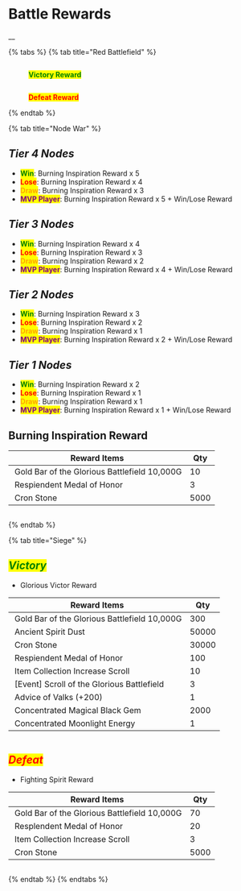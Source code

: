 # Battle Rewards

__

{% tabs %}
{% tab title="Red Battlefield" %}
<figure><img src="../.gitbook/assets/QQ截图20221102151805.png" alt=""><figcaption><p><mark style="color:green;"><strong>Victory Reward</strong></mark></p></figcaption></figure>





<figure><img src="../.gitbook/assets/QQ截图20221103010426.png" alt=""><figcaption><p><mark style="color:red;"><strong>Defeat Reward</strong></mark></p></figcaption></figure>
{% endtab %}

{% tab title="Node War" %}
## _Tier 4 Nodes_

* <mark style="color:green;">**Win**</mark>: Burning Inspiration Reward x 5
* <mark style="color:red;">**Lose**</mark>: Burning Inspiration Reward x 4
* <mark style="color:orange;">**Draw**</mark>: Burning Inspiration Reward x 3
* <mark style="color:purple;">**MVP Player**</mark>: Burning Inspiration Reward x 5 + Win/Lose Reward

## _Tier 3 Nodes_

* <mark style="color:green;">**Win**</mark>: Burning Inspiration Reward x 4
* <mark style="color:red;">**Lose**</mark>: Burning Inspiration Reward x 3
* <mark style="color:orange;">**Draw**</mark>: Burning Inspiration Reward x 2
* <mark style="color:purple;">**MVP Player**</mark>: Burning Inspiration Reward x 4 + Win/Lose Reward

## _Tier 2 Nodes_

* <mark style="color:green;">**Win**</mark>: Burning Inspiration Reward x 3
* <mark style="color:red;">**Lose**</mark>: Burning Inspiration Reward x 2
* <mark style="color:orange;">**Draw**</mark>: Burning Inspiration Reward x 1
* <mark style="color:purple;">**MVP Player**</mark>: Burning Inspiration Reward x 2 + Win/Lose Reward

## _Tier 1 Nodes_

* <mark style="color:green;">**Win**</mark>: Burning Inspiration Reward x 2
* <mark style="color:red;">**Lose**</mark>: Burning Inspiration Reward x 1
* <mark style="color:orange;">**Draw**</mark>: Burning Inspiration Reward x 1
* <mark style="color:purple;">**MVP Player**</mark>: Burning Inspiration Reward x 1 + Win/Lose Reward

###

## Burning Inspiration Reward

| Reward Items                                                                                                             | Qty  |
| ------------------------------------------------------------------------------------------------------------------------ | ---- |
| <img src="../.gitbook/assets/00000008_special.png" alt="" data-size="line"> Gold Bar of the Glorious Battlefield 10,000G | 10   |
| <img src="../.gitbook/assets/00015692.png" alt="" data-size="line"> Respiendent Medal of Honor                           | 3    |
| <img src="../.gitbook/assets/00016080.png" alt="" data-size="line"> Cron Stone                                           | 5000 |

<figure><img src="../.gitbook/assets/QQ截图20221102140855.png" alt=""><figcaption></figcaption></figure>
{% endtab %}

{% tab title="Siege" %}
## _<mark style="color:green;">Victory</mark>_

* Glorious Victor Reward

| Reward Items                                                                                                             | Qty   |
| ------------------------------------------------------------------------------------------------------------------------ | ----- |
| <img src="../.gitbook/assets/00000008_special.png" alt="" data-size="line"> Gold Bar of the Glorious Battlefield 10,000G | 300   |
| <img src="../.gitbook/assets/00721002.png" alt="" data-size="line"> Ancient Spirit Dust                                  | 50000 |
| <img src="../.gitbook/assets/00016080.png" alt="" data-size="line"> Cron Stone                                           | 30000 |
| <img src="../.gitbook/assets/00015692.png" alt="" data-size="line"> Respiendent Medal of Honor                           | 100   |
| <img src="../.gitbook/assets/000175722.png" alt="" data-size="line"> Item Collection Increase Scroll                     | 10    |
| <img src="../.gitbook/assets/00750612.png" alt="" data-size="line"> \[Event] Scroll of the Glorious Battlefield          | 3     |
| <img src="../.gitbook/assets/00017800.png" alt="" data-size="line"> Advice of Valks (+200)                               | 1     |
| <img src="../.gitbook/assets/00004987.png" alt="" data-size="line"> Concentrated Magical Black Gem                       | 2000  |
| <img src="../.gitbook/assets/QQ截图20221102192008.png" alt="" data-size="line"> Concentrated Moonlight Energy              | 1     |

<figure><img src="../.gitbook/assets/QQ截图20221102144434.png" alt=""><figcaption></figcaption></figure>



## _<mark style="color:red;">Defeat</mark>_

* Fighting Spirit Reward

| Reward Items                                                                                                             | Qty  |
| ------------------------------------------------------------------------------------------------------------------------ | ---- |
| <img src="../.gitbook/assets/00000008_special.png" alt="" data-size="line"> Gold Bar of the Glorious Battlefield 10,000G | 70   |
| <img src="../.gitbook/assets/00015692.png" alt="" data-size="line"> Resplendent Medal of Honor                           | 20   |
| <img src="../.gitbook/assets/000175722.png" alt="" data-size="line"> Item Collection Increase Scroll                     | 3    |
| <img src="../.gitbook/assets/00016080.png" alt="" data-size="line"> Cron Stone                                           | 5000 |

<figure><img src="../.gitbook/assets/QQ截图20221102144425.png" alt=""><figcaption></figcaption></figure>
{% endtab %}
{% endtabs %}
